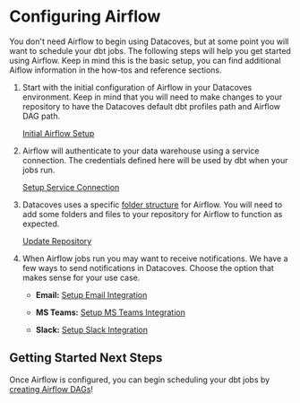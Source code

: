 # Configuring Airflow
You don't need Airflow to begin using Datacoves, but at some point you will want to schedule your dbt jobs. The following steps will help you get started using Airflow. Keep in mind this is the basic setup, you can find additional Aiflow information in the how-tos and reference sections. 

1. Start with the initial configuration of Airflow in your Datacoves environment. Keep in mind that you will need to make changes to your repository to have the Datacoves default dbt  profiles path and Airflow DAG path.

    [Initial Airflow Setup](how-tos/airflow/initial-setup)

2. Airflow will authenticate to your data warehouse using a service connection. The credentials defined here will be used by dbt when your jobs run.

    [Setup Service Connection](how-tos/datacoves/how_to_service_connections.md)

3. Datacoves uses a specific [folder structure](explanation/best-practices/datacoves/folder-structure.md) for Airflow. You will need to add some folders and files to your repository for Airflow to function as expected. 

    [Update Repository](getting-started/Admin/configure-repository.md)

4. When Airflow jobs run you may want to receive notifications. We have a few ways to send notifications in Datacoves. Choose the option that makes sense for your use case.

    - **Email:** [Setup Email Integration](how-tos/airflow/send-emails)

    - **MS Teams:** [Setup MS Teams Integration](how-tos/airflow/send-ms-teams-notifications)

    - **Slack:** [Setup Slack Integration](how-tos/airflow/send-slack-notifications)

## Getting Started Next Steps
Once Airflow is configured, you can begin scheduling your dbt jobs by [creating Airflow DAGs](getting-started/Admin/creating-airflow-dags.md)!
